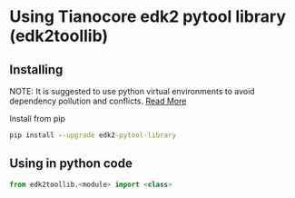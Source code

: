 # Using Tianocore edk2 pytool library (edk2toollib)

## Installing

NOTE: It is suggested to use python virtual environments to avoid dependency pollution and conflicts.
[Read More](https://docs.python.org/3/library/venv.html)

Install from pip

```cmd
pip install --upgrade edk2-pytool-library
```

## Using in python code

```python
from edk2toollib.<module> import <class>
```
